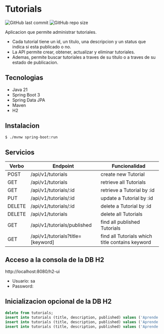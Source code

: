 
# Tutorials
![GitHub last commit](https://img.shields.io/github/last-commit/sanchezih/tutorials-api)
![GitHub repo size](https://img.shields.io/github/repo-size/sanchezih/tutorials-api)

Aplicacion que permite administrar tutoriales.

 - Cada tutorial tiene un id, un titulo, una descripcion y un status que indica si esta publicado o no.
 - La API permite crear, obtener, actualizar y eliminar tutoriales.
 - Ademas, permite buscar tutoriales a traves de su titulo o a traves de su estado de publicacion.

## Tecnologias
- Java 21
- Spring Boot 3
- Spring Data JPA
- Maven
- H2

## Instalacion

```bash
$ ./mvnw spring-boot:run
```

## Servicios
|Verbo	|Endpoint	|Funcionalidad
|---|---|---
|POST		|/api/v1/tutorials					|create new Tutorial
|GET		|/api/v1/tutorials					|retrieve all Tutorials
|GET		|/api/v1/tutorials/:id				|retrieve a Tutorial by :id
|PUT		|/api/v1/tutorials/:id				|update a Tutorial by :id
|DELETE		|/api/v1/tutorials/:id				|delete a Tutorial by :id
|DELETE		|/api/v1/tutorials					|delete all Tutorials
|GET		|/api/v1/tutorials/published		|find all published Tutorials
|GET		|/api/v1/tutorials?title=[keyword]	|find all Tutorials which title contains keyword

## Acceso a la consola de la DB H2
http://localhost:8080/h2-ui

- Usuario: sa
- Password: <En blanco>

## Inicializacion opcional de la DB H2
```sql
delete from tutorials;
insert into tutorials (title, description, published) values ('Aprende a usar Genially', 'Un microcurso autoasistido para aprender a usar Genially, una plataforma en linea para crear diversos objetos digitales interactivos.', false);
insert into tutorials (title, description, published) values ('Aprende a usar Moodle', 'Un microcurso autoasistido para aprender a usar Moodle, una plataforma educativa que permite crear ambientes de aprendizaje personalizados.', false);
insert into tutorials (title, description, published) values ('Aprende a usar YouTube', 'Un microcurso autoasistido para aprender a crear un canal propio en YouTube y usar sus potencialidades con fines pedagogicos.', false);
```





